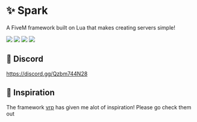 # ✨ Spark

A FiveM framework built on Lua that makes creating servers simple!

![](https://img.shields.io/github/downloads/frackz/spark/total?logo=github)
![](https://img.shields.io/github/downloads/frackz/spark/latest/total?logo=github)
![](https://img.shields.io/github/contributors/frackz/spark?logo=github)
![](https://img.shields.io/github/v/release/frackz/spark?logo=github) 

## 💬 Discord
https://discord.gg/Qzbm744N28

## 🧐 Inspiration
The framework [vrp](https://github.com/vRP-framework/vRP) has given me alot of inspiration! Please go check them out
